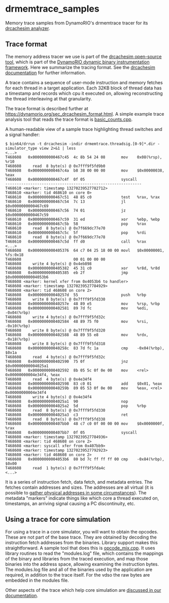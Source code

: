 # drmemtrace_samples

Memory trace samples from DynamoRIO's drmemtrace tracer for its [drcachesim analyzer](http://dynamorio.org/page_drcachesim.html).

## Trace format

The memory address tracer we use is part of the [drcachesim open-source
tool](http://dynamorio.org/page_drcachesim.html), which is
part of the [DynamoRIO dynamic binary instrumentation
framework](http://dynamorio.org).  Here we summarize the tracing format.
See the [drcachesim documentation](http://dynamorio.org/page_drcachesim.html)
for further information.

A trace contains a sequence of user-mode instruction and memory fetches for
each thread in a target application.  Each 32KB block of thread data has a
timestamp and records which cpu it executed on, allowing reconstructing the
thread interleaving at that granularity.

The trace format is described further at
https://dynamorio.org/sec_drcachesim_format.html.
A simple example trace analysis tool that reads the trace format is
[basic_counts.cpp](https://github.com/DynamoRIO/dynamorio/blob/master/clients/drcachesim/tools/basic_counts.cpp).

A human-readable view of a sample trace highlighting thread switches and
a signal handler:
```
$ bin64/drrun -t drcachesim -indir drmemtrace.threadsig.[0-9]*.dir -simulator_type view 2>&1 | less
<...>
T468608   0x0000000000467c45  4c 8b 54 24 08       mov    0x08(%rsp), %r10
T468608     read  8 byte(s) @ 0x7fff9f5fd9b0
T468608   0x0000000000467c4a  b8 38 00 00 00       mov    $0x00000038, %eax
T468608   0x0000000000467c4f  0f 05                syscall
------------------------------------------------------------
T468610 <marker: timestamp 13270239527782712>
T468610 <marker: tid 468610 on core 0>
T468610   0x0000000000467c51  48 85 c0             test   %rax, %rax
T468610   0x0000000000467c54  7c 13                jl     $0x0000000000467c69
T468610   0x0000000000467c56  74 01                jz     $0x0000000000467c59
T468610   0x0000000000467c59  31 ed                xor    %ebp, %ebp
T468610   0x0000000000467c5b  58                   pop    %rax
T468610     read  8 byte(s) @ 0x7f669dc77e70
T468610   0x0000000000467c5c  5f                   pop    %rdi
T468610     read  8 byte(s) @ 0x7f669dc77e78
T468610   0x0000000000467c5d  ff d0                call   %rax
<...>
T468608   0x0000000000405376  64 c7 04 25 18 00 00 movl   $0x00000001, %fs:0x18
T468608                       00 01 00 00 00
T468608     write 4 byte(s) @ 0x4eb898
T468608   0x0000000000405382  45 31 c0             xor    %r8d, %r8d
T468608   0x0000000000405385  eb 2f                jmp    $0x00000000004053b6
T468608 <marker: kernel xfer from 0x4053b6 to handler>
T468608 <marker: timestamp 13270239527784929>
T468608 <marker: tid 468608 on core 2>
T468608   0x000000000040257d  55                   push   %rbp
T468608     write 8 byte(s) @ 0x7fff9f5fd330
T468608   0x000000000040257e  48 89 e5             mov    %rsp, %rbp
T468608   0x0000000000402581  89 7d fc             mov    %edi, -0x04(%rbp)
T468608     write 4 byte(s) @ 0x7fff9f5fd32c
T468608   0x0000000000402584  48 89 75 f0          mov    %rsi, -0x10(%rbp)
T468608     write 8 byte(s) @ 0x7fff9f5fd320
T468608   0x0000000000402588  48 89 55 e8          mov    %rdx, -0x18(%rbp)
T468608     write 8 byte(s) @ 0x7fff9f5fd318
T468608   0x000000000040258c  83 7d fc 1a          cmp    -0x04(%rbp), $0x1a
T468608     read  4 byte(s) @ 0x7fff9f5fd32c
T468608   0x0000000000402590  75 0f                jnz    $0x00000000004025a1
T468608   0x0000000000402592  8b 05 5c 0f 0e 00    mov    <rel> 0x00000000004e34f4, %eax
T468608     read  4 byte(s) @ 0x4e34f4
T468608   0x0000000000402598  83 c0 01             add    $0x01, %eax
T468608   0x000000000040259b  89 05 53 0f 0e 00    mov    %eax, <rel> 0x00000000004e34f4
T468608     write 4 byte(s) @ 0x4e34f4
T468608   0x00000000004025a1  90                   nop
T468608   0x00000000004025a2  5d                   pop    %rbp
T468608     read  8 byte(s) @ 0x7fff9f5fd330
T468608   0x00000000004025a3  c3                   ret
T468608     read  8 byte(s) @ 0x7fff9f5fd338
T468608   0x0000000000407bb0  48 c7 c0 0f 00 00 00 mov    $0x0000000f, %rax
T468608   0x0000000000407bb7  0f 05                syscall
T468608 <marker: timestamp 13270239527784936>
T468608 <marker: tid 468608 on core 2>
T468608 <marker: syscall xfer from 0x407bb9>
T468608 <marker: timestamp 13270239527792923>
T468608 <marker: tid 468608 on core 2>
T468608   0x00000000004053b6  80 bd 7c ff ff ff 00 cmp    -0x84(%rbp), $0x00
T468608     read  1 byte(s) @ 0x7fff9f5fda4c
<...>
```

It is a series of instruction fetch, data fetch, and metadata entries.  The
fetches contain addresses and sizes.  The addresses are all virtual
(it is possible to [gather physical addresses in some
circumstances](https://dynamorio.org/sec_drcachesim_phys.html)).
The metadata "markers" indicate things like which core a thread executed
on, timestamps, an arriving signal causing a PC discontinuity, etc.

## Using a trace for core simulation

For using a trace in a core simulator, you will want to obtain the opcodes.
These are not part of the base trace.  They are obtained by decoding the
instruction fetch addresses from the binaries.  Library support makes this
straightforward.  A sample tool that does this is
[opcode_mix.cpp](https://github.com/DynamoRIO/dynamorio/blob/master/clients/drcachesim/tools/opcode_mix.cpp).
It uses library routines to read the "modules.log" file, which contains the
mappings of the binary and libraries from the traced execution, and map
those binaries into the address space, allowing examining the instruction
bytes.  The modules.log file and all of the binaries used by the
application are required, in addition to the trace itself.  For the vdso
the raw bytes are embedded in the modules file.

Other aspects of the trace which help core simulation are [discussed in our
documentation](https://dynamorio.org/sec_drcachesim_core.html).
